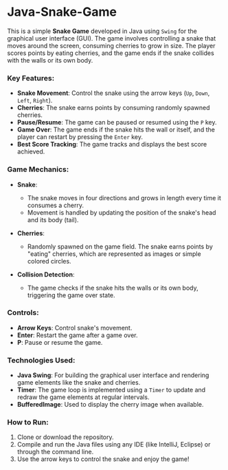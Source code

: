 # Java-Snake-Game

This is a simple **Snake Game** developed in Java using `Swing` for the graphical user interface (GUI). The game involves controlling a snake that moves around the screen, consuming cherries to grow in size. The player scores points by eating cherries, and the game ends if the snake collides with the walls or its own body.

### Key Features:

- **Snake Movement**: Control the snake using the arrow keys (`Up`, `Down`, `Left`, `Right`).
- **Cherries**: The snake earns points by consuming randomly spawned cherries.
- **Pause/Resume**: The game can be paused or resumed using the `P` key.
- **Game Over**: The game ends if the snake hits the wall or itself, and the player can restart by pressing the `Enter` key.
- **Best Score Tracking**: The game tracks and displays the best score achieved.

### Game Mechanics:

- **Snake**: 
  - The snake moves in four directions and grows in length every time it consumes a cherry.
  - Movement is handled by updating the position of the snake's head and its body (tail).
  
- **Cherries**: 
  - Randomly spawned on the game field. The snake earns points by "eating" cherries, which are represented as images or simple colored circles.
  
- **Collision Detection**: 
  - The game checks if the snake hits the walls or its own body, triggering the game over state.

### Controls:

- **Arrow Keys**: Control snake's movement.
- **Enter**: Restart the game after a game over.
- **P**: Pause or resume the game.

### Technologies Used:

- **Java Swing**: For building the graphical user interface and rendering game elements like the snake and cherries.
- **Timer**: The game loop is implemented using a `Timer` to update and redraw the game elements at regular intervals.
- **BufferedImage**: Used to display the cherry image when available.

### How to Run:

1. Clone or download the repository.
2. Compile and run the Java files using any IDE (like IntelliJ, Eclipse) or through the command line.
3. Use the arrow keys to control the snake and enjoy the game!
